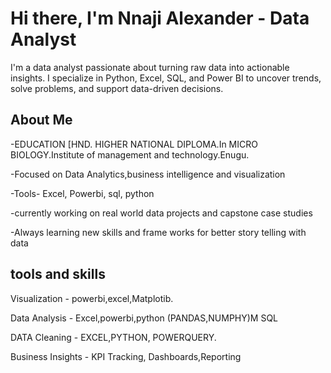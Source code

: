 # Hi there, I'm Nnaji Alexander - Data Analyst

I'm a data analyst passionate about turning raw data into actionable insights. I specialize in Python, Excel, SQL, and Power BI to uncover trends, solve problems, and support data-driven decisions.

## About Me

-EDUCATION [HND. HIGHER NATIONAL DIPLOMA.In MICRO BIOLOGY.Institute of management and technology.Enugu.

-Focused on Data Analytics,business intelligence and visualization

-Tools- Excel, Powerbi, sql, python

-currently working on real world data projects and capstone case studies

-Always learning new skills and frame works for better story telling with data

## tools and skills

 Visualization - powerbi,excel,Matplotib.

 Data Analysis - Excel,powerbi,python (PANDAS,NUMPHY)M SQL

 DATA Cleaning - EXCEL,PYTHON, POWERQUERY.

 Business Insights - KPI Tracking, Dashboards,Reporting

 



